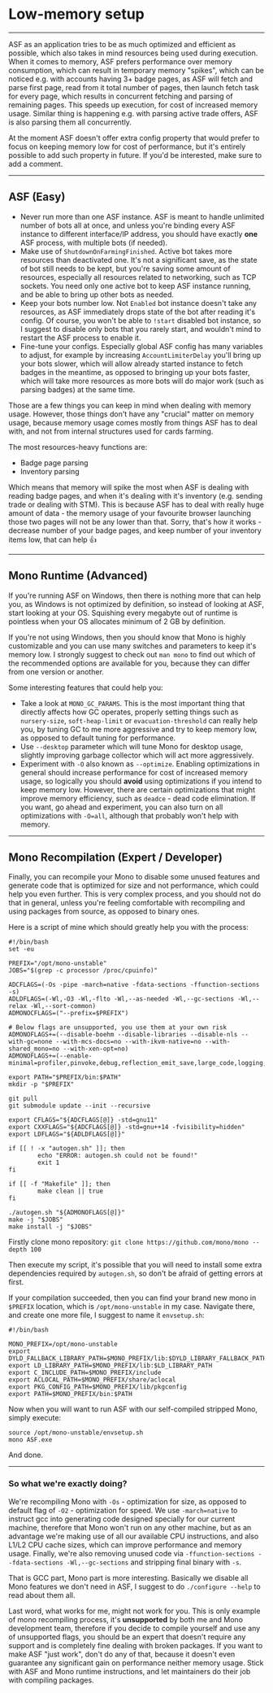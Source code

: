 # Low-memory setup

***

ASF as an application tries to be as much optimized and efficient as possible, which also takes in mind resources being used during execution. When it comes to memory, ASF prefers performance over memory consumption, which can result in temporary memory "spikes", which can be noticed e.g. with accounts having 3+ badge pages, as ASF will fetch and parse first page, read from it total number of pages, then launch fetch task for every page, which results in concurrent fetching and parsing of remaining pages. This speeds up execution, for cost of increased memory usage. Similar thing is happening e.g. with parsing active trade offers, ASF is also parsing them all concurrently.

At the moment ASF doesn't offer extra config property that would prefer to focus on keeping memory low for cost of performance, but it's entirely possible to add such property in future. If you'd be interested, make sure to add a comment.

***

## ASF (Easy)

- Never run more than one ASF instance. ASF is meant to handle unlimited number of bots all at once, and unless you're binding every ASF instance to different interface/IP address, you should have exactly **one** ASF process, with multiple bots (if needed).
- Make use of ```ShutdownOnFarmingFinished```. Active bot takes more resources than deactivated one. It's not a significant save, as the state of bot still needs to be kept, but you're saving some amount of resources, especially all resources related to networking, such as TCP sockets. You need only one active bot to keep ASF instance running, and be able to bring up other bots as needed.
- Keep your bots number low. Not ```Enabled``` bot instance doesn't take any resources, as ASF immediately drops state of the bot after reading it's config. Of course, you won't be able to ```!start``` disabled bot instance, so I suggest to disable only bots that you rarely start, and wouldn't mind to restart the ASF process to enable it.
- Fine-tune your configs. Especially global ASF config has many variables to adjust, for example by increasing ```AccountLimiterDelay``` you'll bring up your bots slower, which will allow already started instance to fetch badges in the meantime, as opposed to bringing up your bots faster, which will take more resources as more bots will do major work (such as parsing badges) at the same time.

Those are a few things you can keep in mind when dealing with memory usage. However, those things don't have any "crucial" matter on memory usage, because memory usage comes mostly from things ASF has to deal with, and not from internal structures used for cards farming.

The most resources-heavy functions are:
- Badge page parsing
- Inventory parsing

Which means that memory will spike the most when ASF is dealing with reading badge pages, and when it's dealing with it's inventory (e.g. sending trade or dealing with STM). This is because ASF has to deal with really huge amount of data - the memory usage of your favourite browser launching those two pages will not be any lower than that. Sorry, that's how it works - decrease number of your badge pages, and keep number of your inventory items low, that can help :+1: 

***

## Mono Runtime (Advanced)

If you're running ASF on Windows, then there is nothing more that can help you, as Windows is not optimized by definition, so instead of looking at ASF, start looking at your OS. Squishing every megabyte out of runtime is pointless when your OS allocates minimum of 2 GB by definition.

If you're not using Windows, then you should know that Mono is highly customizable and you can use many switches and parameters to keep it's memory low. I strongly suggest to check out ```man mono``` to find out which of the recommended options are available for you, because they can differ from one version or another.

Some interesting features that could help you:
- Take a look at ```MONO_GC_PARAMS```. This is the most important thing that directly affects how GC operates, properly setting things such as ```nursery-size```, ```soft-heap-limit``` or ```evacuation-threshold``` can really help you, by tuning GC to me more aggressive and try to keep memory low, as opposed to default tuning for performance.
- Use ```--desktop``` parameter which will tune Mono for desktop usage, slightly improving garbage collector which will act more aggressively.
- Experiment with ```-O``` also known as ```--optimize```. Enabling optimizations in general should increase performance for cost of increased memory usage, so logically you should **avoid** using optimizations if you intend to keep memory low. However, there are certain optimizations that might improve memory efficiency, such as ```deadce``` - dead code elimination. If you want, go ahead and experiment, you can also turn on all optimizations with ```-O=all```, although that probably won't help with memory.

***

## Mono Recompilation (Expert / Developer)

Finally, you can recompile your Mono to disable some unused features and generate code that is optimized for size and not performance, which could help you even further. This is very complex process, and you should not do that in general, unless you're feeling comfortable with recompiling and using packages from source, as opposed to binary ones.

Here is a script of mine which should greatly help you with the process:
```
#!/bin/bash
set -eu

PREFIX="/opt/mono-unstable"
JOBS="$(grep -c processor /proc/cpuinfo)"

ADCFLAGS=(-Os -pipe -march=native -fdata-sections -ffunction-sections -s)
ADLDFLAGS=(-Wl,-O3 -Wl,-flto -Wl,--as-needed -Wl,--gc-sections -Wl,--relax -Wl,--sort-common)
ADMONOCFLAGS=("--prefix=$PREFIX")

# Below flags are unsupported, you use them at your own risk
ADMONOFLAGS+=(--disable-boehm --disable-libraries --disable-nls --with-gc=none --with-mcs-docs=no --with-ikvm-native=no --with-shared_mono=no --with-xen-opt=no)
ADMONOFLAGS+=(--enable-minimal=profiler,pinvoke,debug,reflection_emit_save,large_code,logging,com,portability,attach,full_messages,verifier,soft_debug,perfcounters,normalization,shared_perfcounters,security,sgen_remset,sgen_marksweep_par,sgen_marksweep_fixed,sgen_marksweep_fixed_par,sgen_copying)

export PATH="$PREFIX/bin:$PATH"
mkdir -p "$PREFIX"

git pull
git submodule update --init --recursive

export CFLAGS="${ADCFLAGS[@]} -std=gnu11"
export CXXFLAGS="${ADCFLAGS[@]} -std=gnu++14 -fvisibility=hidden"
export LDFLAGS="${ADLDFLAGS[@]}"

if [[ ! -x "autogen.sh" ]]; then
        echo "ERROR: autogen.sh could not be found!"
        exit 1
fi

if [[ -f "Makefile" ]]; then
        make clean || true
fi

./autogen.sh "${ADMONOFLAGS[@]}"
make -j "$JOBS"
make install -j "$JOBS"
```

Firstly clone mono repository:
```git clone https://github.com/mono/mono --depth 100```

Then execute my script, it's possible that you will need to install some extra dependencies required by ```autogen.sh```, so don't be afraid of getting errors at first.

If your compilation succeeded, then you can find your brand new mono in ```$PREFIX``` location, which is ```/opt/mono-unstable``` in my case. Navigate there, and create one more file, I suggest to name it ```envsetup.sh```:

```
#!/bin/bash

MONO_PREFIX=/opt/mono-unstable
export DYLD_FALLBACK_LIBRARY_PATH=$MONO_PREFIX/lib:$DYLD_LIBRARY_FALLBACK_PATH
export LD_LIBRARY_PATH=$MONO_PREFIX/lib:$LD_LIBRARY_PATH
export C_INCLUDE_PATH=$MONO_PREFIX/include
export ACLOCAL_PATH=$MONO_PREFIX/share/aclocal
export PKG_CONFIG_PATH=$MONO_PREFIX/lib/pkgconfig
export PATH=$MONO_PREFIX/bin:$PATH
```

Now when you will want to run ASF with our self-compiled stripped Mono, simply execute:

```
source /opt/mono-unstable/envsetup.sh
mono ASF.exe
```

And done.

***

### So what we're exactly doing?

We're recompiling Mono with ```-Os``` - optimization for size, as opposed to default flag of ```-O2``` - optimization for speed. We use ```-march=native``` to instruct gcc into generating code designed specially for our current machine, therefore that Mono won't run on any other machine, but as an advantage we're making use of all our available CPU instructions, and also L1/L2 CPU cache sizes, which can improve performance and memory usage. Finally, we're also removing unused code via ```-ffunction-sections --fdata-sections -Wl,--gc-sections``` and stripping final binary with ```-s```.

That is GCC part, Mono part is more interesting. Basically we disable all Mono features we don't need in ASF, I suggest to do ```./configure --help``` to read about them all.

Last word, what works for me, might not work for you. This is only example of mono recompiling process, it's **unsupported** by both me and Mono development team, therefore if you decide to compile yourself and use any of unsupported flags, you should be an expert that doesn't require any support and is completely fine dealing with broken packages. If you want to make ASF "just work", don't do any of that, because it doesn't even guarantee any significant gain on performance neither memory usage. Stick with ASF and Mono runtime instructions, and let maintainers do their job with compiling packages.